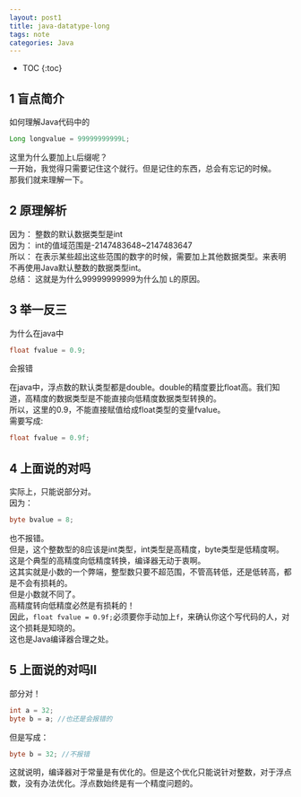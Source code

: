 ```yaml
---
layout: post1
title: java-datatype-long
tags: note
categories: Java
---
```


* TOC
{:toc}


## 1 盲点简介
如何理解Java代码中的<br>
~~~java
Long longvalue = 99999999999L;
~~~
这里为什么要加上`L`后缀呢？<br>
一开始，我觉得只需要记住这个就行。但是记住的东西，总会有忘记的时候。<br>
那我们就来理解一下。<br>

## 2 原理解析
因为： 整数的默认数据类型是int<br>
因为： int的值域范围是-2147483648~2147483647<br>
所以： 在表示某些超出这些范围的数字的时候，需要加上其他数据类型。来表明不再使用Java默认整数的数据类型int。<br>
总结： 这就是为什么99999999999为什么加 `L`的原因。<br>

## 3 举一反三
为什么在java中<br>
~~~java
float fvalue = 0.9;
~~~
会报错<br>

在java中，浮点数的默认类型都是double。double的精度要比float高。我们知道，高精度的数据类型是不能直接向低精度数据类型转换的。<br>
所以，这里的0.9，不能直接赋值给成float类型的变量fvalue。<br>
需要写成:<br>
~~~java
float fvalue = 0.9f;
~~~

## 4 上面说的对吗
实际上，只能说部分对。<br>
因为：<br>
~~~java
byte bvalue = 8;
~~~
也不报错。<br>
但是，这个整数型的8应该是int类型，int类型是高精度，byte类型是低精度啊。<br>
这是个典型的高精度向低精度转换，编译器无动于衷啊。<br>
这其实就是小数的一个弊端，整型数只要不超范围，不管高转低，还是低转高，都是不会有损耗的。<br>
但是小数就不同了。<br>
高精度转向低精度必然是有损耗的！<br>
因此，`float fvalue = 0.9f;`必须要你手动加上`f`，来确认你这个写代码的人，对这个损耗是知晓的。<br>
这也是Java编译器合理之处。<br>

## 5 上面说的对吗II
部分对！
~~~java
int a = 32;
byte b = a; //也还是会报错的
~~~
但是写成：<br>
~~~java
byte b = 32; //不报错
~~~
这就说明，编译器对于常量是有优化的。但是这个优化只能说针对整数，对于浮点数，没有办法优化。浮点数始终是有一个精度问题的。<br>
